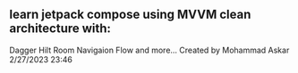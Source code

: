 ﻿## learn jetpack compose using MVVM clean architecture with:
Dagger Hilt
Room
Navigaion
Flow
and more...
Created by Mohammad Askar 2/27/2023 23:46
